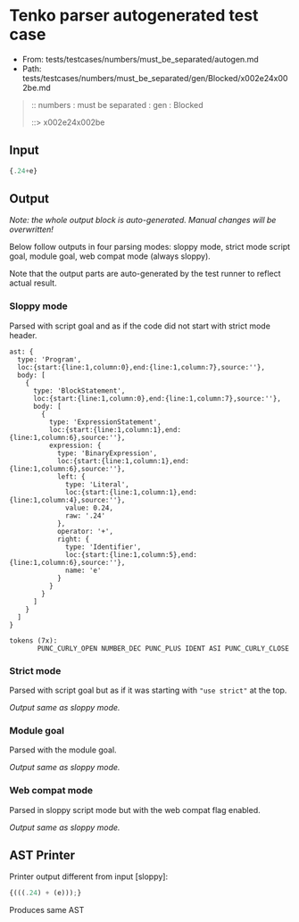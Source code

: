 # Tenko parser autogenerated test case

- From: tests/testcases/numbers/must_be_separated/autogen.md
- Path: tests/testcases/numbers/must_be_separated/gen/Blocked/x002e24x002be.md

> :: numbers : must be separated : gen : Blocked
>
> ::> x002e24x002be

## Input


`````js
{.24+e}
`````

## Output

_Note: the whole output block is auto-generated. Manual changes will be overwritten!_

Below follow outputs in four parsing modes: sloppy mode, strict mode script goal, module goal, web compat mode (always sloppy).

Note that the output parts are auto-generated by the test runner to reflect actual result.

### Sloppy mode

Parsed with script goal and as if the code did not start with strict mode header.

`````
ast: {
  type: 'Program',
  loc:{start:{line:1,column:0},end:{line:1,column:7},source:''},
  body: [
    {
      type: 'BlockStatement',
      loc:{start:{line:1,column:0},end:{line:1,column:7},source:''},
      body: [
        {
          type: 'ExpressionStatement',
          loc:{start:{line:1,column:1},end:{line:1,column:6},source:''},
          expression: {
            type: 'BinaryExpression',
            loc:{start:{line:1,column:1},end:{line:1,column:6},source:''},
            left: {
              type: 'Literal',
              loc:{start:{line:1,column:1},end:{line:1,column:4},source:''},
              value: 0.24,
              raw: '.24'
            },
            operator: '+',
            right: {
              type: 'Identifier',
              loc:{start:{line:1,column:5},end:{line:1,column:6},source:''},
              name: 'e'
            }
          }
        }
      ]
    }
  ]
}

tokens (7x):
       PUNC_CURLY_OPEN NUMBER_DEC PUNC_PLUS IDENT ASI PUNC_CURLY_CLOSE
`````

### Strict mode

Parsed with script goal but as if it was starting with `"use strict"` at the top.

_Output same as sloppy mode._

### Module goal

Parsed with the module goal.

_Output same as sloppy mode._

### Web compat mode

Parsed in sloppy script mode but with the web compat flag enabled.

_Output same as sloppy mode._

## AST Printer

Printer output different from input [sloppy]:

````js
{(((.24) + (e)));}
````

Produces same AST
